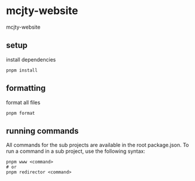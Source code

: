# mcjty-website

mcjty-website

## setup

install dependencies

```shell
pnpm install
```

## formatting

format all files

```shell
pnpm format
```

## running commands

All commands for the sub projects are available in the root package.json. To run a command in a sub project, use the following syntax:

```shell
pnpm www <command>
# or
pnpm redirector <command>
```
